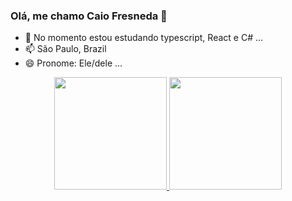 ### Olá, me chamo Caio Fresneda 👋

- 🌱 No momento estou estudando typescript, React e C# ...
- 📫 São Paulo, Brazil 
- 😄 Pronome: Ele/dele ...

<div align="center">
  <a href="https://github.com/cks12">
  <img height="180em" src="https://github-readme-stats.vercel.app/api?username=cks12&show_icons=true&theme=dracula&include_all_commits=true&count_private=true"/>
  <img height="180em" src="https://github-readme-stats.vercel.app/api/top-langs/?username=cks12&layout=compact&langs_count=7&theme=dracula"/>
</div>
